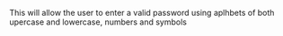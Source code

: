 This will allow the user to enter a valid password using aplhbets of both upercase and lowercase, numbers and symbols
